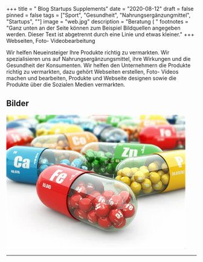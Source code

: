 +++
title = " Blog Startups Supplements"
date = "2020-08-12"
draft = false
pinned = false
tags = ["Sport", "Gesundheit", "Nahrungsergänzungmittel", "Startups", ""]
image = "web.jpg"
description = "Beratung (  "
footnotes = "Ganz unten an der Seite können zum Beispiel Bildquellen angegeben werden. Dieser Text ist abgetrennt durch eine Linie und etwas kleiner."
+++
Webseiten, Foto- Videobearbeitung



Wir helfen Neueinsteiger Ihre Produkte richtig zu vermarkten. Wir spezialisieren uns auf Nahrungsergänzungsmittel, ihre Wirkungen und die Gesundheit der Konsumenten. Wir helfen den Unternehmern die Produkte richtig zu vermarkten, dazu gehört Webseiten erstellen, Foto- Videos machen und bearbeiten, Produkte und Webseite designen sowie die Produkte über die Sozialen Medien vermarkten.

## Bilder



![Der Alt-Text wird jeweils als Bildunterschrift angezeigt.](oip.jpg)



- - -